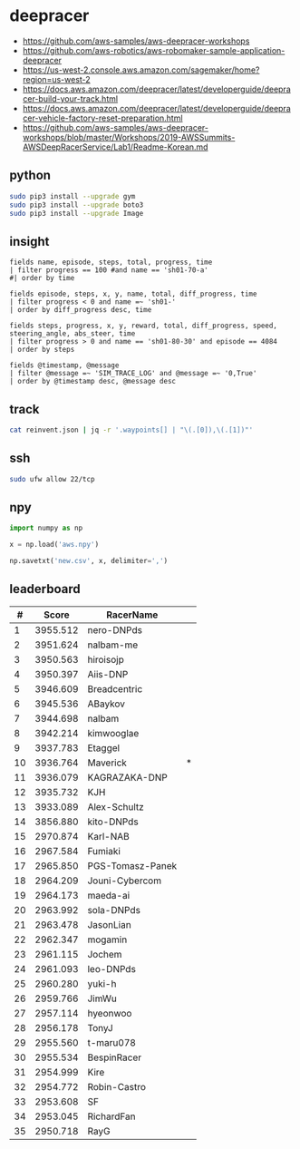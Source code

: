 # deepracer

* <https://github.com/aws-samples/aws-deepracer-workshops>
* <https://github.com/aws-robotics/aws-robomaker-sample-application-deepracer>
* <https://us-west-2.console.aws.amazon.com/sagemaker/home?region=us-west-2>
* <https://docs.aws.amazon.com/deepracer/latest/developerguide/deepracer-build-your-track.html>
* <https://docs.aws.amazon.com/deepracer/latest/developerguide/deepracer-vehicle-factory-reset-preparation.html>
* <https://github.com/aws-samples/aws-deepracer-workshops/blob/master/Workshops/2019-AWSSummits-AWSDeepRacerService/Lab1/Readme-Korean.md>

## python

```bash
sudo pip3 install --upgrade gym
sudo pip3 install --upgrade boto3
sudo pip3 install --upgrade Image
```

## insight

```
fields name, episode, steps, total, progress, time
| filter progress == 100 #and name == 'sh01-70-a'
#| order by time

fields episode, steps, x, y, name, total, diff_progress, time
| filter progress < 0 and name =~ 'sh01-'
| order by diff_progress desc, time

fields steps, progress, x, y, reward, total, diff_progress, speed, steering_angle, abs_steer, time
| filter progress > 0 and name == 'sh01-80-30' and episode == 4084
| order by steps

fields @timestamp, @message
| filter @message =~ 'SIM_TRACE_LOG' and @message =~ '0,True'
| order by @timestamp desc, @message desc
```

## track

```bash
cat reinvent.json | jq -r '.waypoints[] | "\(.[0]),\(.[1])"'
```

## ssh

```bash
sudo ufw allow 22/tcp
```

## npy

```python
import numpy as np

x = np.load('aws.npy')

np.savetxt('new.csv', x, delimiter=',')
```

## leaderboard

<!-- leaderboard -->
| # | Score | RacerName |   |
| - | ----- | --------- | - |
| 1 | 3955.512 | nero-DNPds | |
| 2 | 3951.624 | nalbam-me | |
| 3 | 3950.563 | hiroisojp | |
| 4 | 3950.397 | Aiis-DNP | |
| 5 | 3946.609 | Breadcentric | |
| 6 | 3945.536 | ABaykov | |
| 7 | 3944.698 | nalbam | |
| 8 | 3942.214 | kimwooglae | |
| 9 | 3937.783 | Etaggel | |
| 10 | 3936.764 | Maverick | * |
| 11 | 3936.079 | KAGRAZAKA-DNP | |
| 12 | 3935.732 | KJH | |
| 13 | 3933.089 | Alex-Schultz | |
| 14 | 3856.880 | kito-DNPds | |
| 15 | 2970.874 | Karl-NAB | |
| 16 | 2967.584 | Fumiaki | |
| 17 | 2965.850 | PGS-Tomasz-Panek | |
| 18 | 2964.209 | Jouni-Cybercom | |
| 19 | 2964.173 | maeda-ai | |
| 20 | 2963.992 | sola-DNPds | |
| 21 | 2963.478 | JasonLian | |
| 22 | 2962.347 | mogamin | |
| 23 | 2961.115 | Jochem | |
| 24 | 2961.093 | leo-DNPds | |
| 25 | 2960.280 | yuki-h | |
| 26 | 2959.766 | JimWu | |
| 27 | 2957.114 | hyeonwoo | |
| 28 | 2956.178 | TonyJ | |
| 29 | 2955.560 | t-maru078 | |
| 30 | 2955.534 | BespinRacer | |
| 31 | 2954.999 | Kire | |
| 32 | 2954.772 | Robin-Castro | |
| 33 | 2953.608 | SF | |
| 34 | 2953.045 | RichardFan | |
| 35 | 2950.718 | RayG | |
